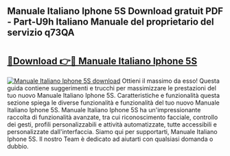 ## Manuale Italiano Iphone 5S Download gratuit PDF - Part-U9h Italiano Manuale del proprietario del servizio q73QA

# <h2><a href="http://dfb0k40.blite.top/?on=Manuale+Italiano+Iphone+5S">🔗Download 👉🔴 Manuale Italiano Iphone 5S</a></h2>

[![Manuale Italiano Iphone 5S download](https://i.imgur.com/lujVjoI.png)](http://dfb0k40.blite.top/?on=Manuale+Italiano+Iphone+5S)
Ottieni il massimo da esso! Questa guida contiene suggerimenti e trucchi per massimizzare le prestazioni del tuo nuovo Manuale Italiano Iphone 5S. Caratteristiche e funzionalità questa sezione spiega le diverse funzionalità e funzionalità del tuo nuovo Manuale Italiano Iphone 5S. Manuale Italiano Iphone 5S ha un'impressionante raccolta di funzionalità avanzate, tra cui riconoscimento facciale, controllo dei gesti, profili personalizzabili e attività automatizzate, tutte accessibili e personalizzate dall'interfaccia. Siamo qui per supportarti, Manuale Italiano Iphone 5S. Il nostro Team è dedicato ad aiutarti con qualsiasi domanda o dubbio.
